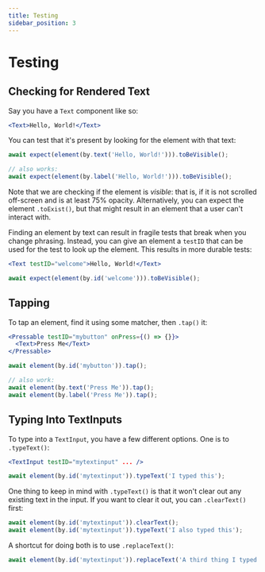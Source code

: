 ```yaml
---
title: Testing
sidebar_position: 3
---
```


# Testing

## Checking for Rendered Text

Say you have a `Text` component like so:

```jsx
<Text>Hello, World!</Text>
```

You can test that it's present by looking for the element with that text:

```js
await expect(element(by.text('Hello, World!'))).toBeVisible();

// also works:
await expect(element(by.label('Hello, World!'))).toBeVisible();
```

Note that we are checking if the element is *visible*: that is, if it is not scrolled off-screen and is at least 75% opacity. Alternatively, you can expect the element `.toExist()`, but that might result in an element that a user can't interact with.

Finding an element by text can result in fragile tests that break when you change phrasing. Instead, you can give an element a `testID` that can be used for the test to look up the element. This results in more durable tests:

```jsx
<Text testID="welcome">Hello, World!</Text>
```

```js
await expect(element(by.id('welcome'))).toBeVisible();
```

## Tapping

To tap an element, find it using some matcher, then `.tap()` it:

```jsx
<Pressable testID="mybutton" onPress={() => {}}>
  <Text>Press Me</Text>
</Pressable>
```

```js
await element(by.id('mybutton')).tap();

// also work:
await element(by.text('Press Me')).tap();
await element(by.label('Press Me')).tap();
```

## Typing Into TextInputs

To type into a `TextInput`, you have a few different options. One is to `.typeText()`:

```jsx
<TextInput testID="mytextinput" ... />
```

```js
await element(by.id('mytextinput')).typeText('I typed this');
```

One thing to keep in mind with `.typeText()` is that it won't clear out any existing text in the input. If you want to clear it out, you can `.clearText()` first:

```js
await element(by.id('mytextinput')).clearText();
await element(by.id('mytextinput')).typeText('I also typed this');
```

A shortcut for doing both is to use `.replaceText()`:

```js
await element(by.id('mytextinput')).replaceText('A third thing I typed');
```
